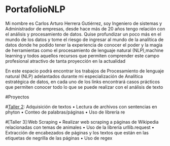 # PortafolioNLP
Mi nombre es Carlos Arturo Herrera Gutiérrez, soy Ingeniero de sistemas y Administrador de empresas, desde hace más de 20 años tengo relación con el análisis y procesamiento de datos. Quise profundizar un poco más en el mundo de los datos y tome el riesgo de ingresar al mundo de la analítica de datos donde he podido tener la experiencia de conocer el poder y la magia de herramientas como el procesamiento de lenguaje natural (NLP),machine learning y todos aquellos recursos que permiten comprender este campo profesional atractivo de tanta proyección en la actualidad

En este espacio podrá encontrar los trabajos de Procesamiento de lenguaje natural (NLP) adelantados durante mi especialización de Analítica estratégica de datos, en cada uno de los links encontrará casos prácticos que permiten conocer todo lo que se puede realizar con el análisis de texto

#Proyectos

#[Taller 2](): Adquisición de textos
•	Lectura de archivos con sentencias en phyton 
•	Conteo de palabras/páginas
•	Uso de librería re

#[Taller 3]:Web Scraping
•	Realizar web scraping a páginas de Wikipedia relacionadas con temas de animales
•	Uso de la librería urllib.request
•	Extracción de encabezados de páginas y los textos que están en las etiquetas de negrilla de las páginas 
•	Uso de regex

